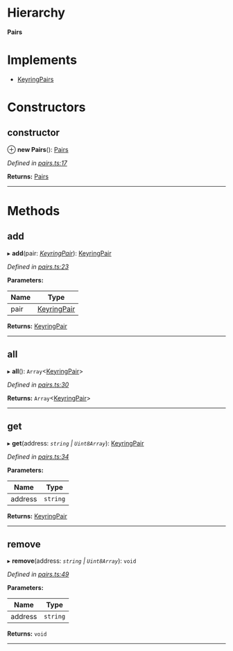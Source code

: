 

# Hierarchy

**Pairs**

# Implements

* [KeyringPairs](../interfaces/_types_.keyringpairs.md)

# Constructors

<a id="constructor"></a>

##  constructor

⊕ **new Pairs**(): [Pairs](_pairs_.pairs.md)

*Defined in [pairs.ts:17](https://github.com/polkadot-js/common/blob/0710c73/packages/keyring/src/pairs.ts#L17)*

**Returns:** [Pairs](_pairs_.pairs.md)

___

# Methods

<a id="add"></a>

##  add

▸ **add**(pair: *[KeyringPair](../modules/_types_.md#keyringpair)*): [KeyringPair](../modules/_types_.md#keyringpair)

*Defined in [pairs.ts:23](https://github.com/polkadot-js/common/blob/0710c73/packages/keyring/src/pairs.ts#L23)*

**Parameters:**

| Name | Type |
| ------ | ------ |
| pair | [KeyringPair](../modules/_types_.md#keyringpair) |

**Returns:** [KeyringPair](../modules/_types_.md#keyringpair)

___
<a id="all"></a>

##  all

▸ **all**(): `Array`<[KeyringPair](../modules/_types_.md#keyringpair)>

*Defined in [pairs.ts:30](https://github.com/polkadot-js/common/blob/0710c73/packages/keyring/src/pairs.ts#L30)*

**Returns:** `Array`<[KeyringPair](../modules/_types_.md#keyringpair)>

___
<a id="get"></a>

##  get

▸ **get**(address: *`string` | `Uint8Array`*): [KeyringPair](../modules/_types_.md#keyringpair)

*Defined in [pairs.ts:34](https://github.com/polkadot-js/common/blob/0710c73/packages/keyring/src/pairs.ts#L34)*

**Parameters:**

| Name | Type |
| ------ | ------ |
| address | `string` | `Uint8Array` |

**Returns:** [KeyringPair](../modules/_types_.md#keyringpair)

___
<a id="remove"></a>

##  remove

▸ **remove**(address: *`string` | `Uint8Array`*): `void`

*Defined in [pairs.ts:49](https://github.com/polkadot-js/common/blob/0710c73/packages/keyring/src/pairs.ts#L49)*

**Parameters:**

| Name | Type |
| ------ | ------ |
| address | `string` | `Uint8Array` |

**Returns:** `void`

___

